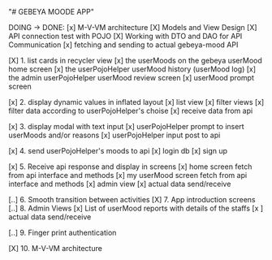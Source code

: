 "# GEBEYA MOODE APP" 

DOING -> DONE:
    [x]  M-V-VM architecture
    [X]  Models and View Design
    [X]  API connection test with POJO
    [X]  Working with DTO and DAO for API Communication
    [x]  fetching and sending to actual gebeya-mood API

 [X] 1. list cards in recycler view
       [x] the userMoods on the gebeya userMood home screen
       [x] the userPojoHelper userMood history (userMood log)
       [x] the admin userPojoHelper userMood review screen
       [x] userMood prompt screen

 [x] 2. display dynamic values in inflated layout
 	    [x] list view
 	    [x] filter views
 	    [x]  filter data according to userPojoHelper's choise
 	    [x]  receive data from api

 [x] 3. display modal with text input
 	    [x] userPojoHelper prompt to insert userMoods and/or reasons
 	    [x] userPojoHelper input post to api

 [x] 4. send userPojoHelper's moods to api
      [x] login db
      [x] sign up

 [x] 5. Receive api response and display in screens
      [x] home screen fetch from api interface and methods
      [x] my userMood screen fetch from api interface and methods
      [x] admin view
      [x]  actual data send/receive

 [..]  6. Smooth transition between activities
 [X]  7. App introduction screens
 [..] 8. Admin Views
      [x] List of userMood reports with details of the staffs
      [x ] actual data send/receive

 [..] 9. Finger print authentication

 [X] 10. M-V-VM architecture